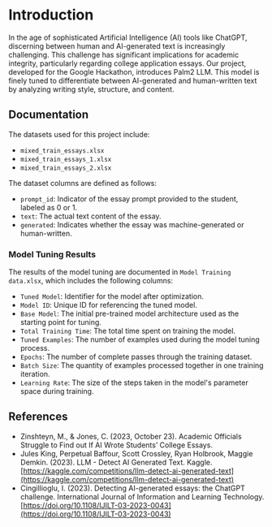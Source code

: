 # Introduction
In the age of sophisticated Artificial Intelligence (AI) tools like ChatGPT, discerning between human and AI-generated text is increasingly challenging. This challenge has significant implications for academic integrity, particularly regarding college application essays. Our project, developed for the Google Hackathon, introduces Palm2 LLM. This model is finely tuned to differentiate between AI-generated and human-written text by analyzing writing style, structure, and content.

## Documentation
The datasets used for this project include:
- `mixed_train_essays.xlsx`
- `mixed_train_essays_1.xlsx`
- `mixed_train_essays_2.xlsx`

The dataset columns are defined as follows:
- `prompt_id`: Indicator of the essay prompt provided to the student, labeled as 0 or 1.
- `text`: The actual text content of the essay.
- `generated`: Indicates whether the essay was machine-generated or human-written.

### Model Tuning Results
The results of the model tuning are documented in `Model Training data.xlsx`, which includes the following columns:
- `Tuned Model`: Identifier for the model after optimization.
- `Model ID`: Unique ID for referencing the tuned model.
- `Base Model`: The initial pre-trained model architecture used as the starting point for tuning.
- `Total Training Time`: The total time spent on training the model.
- `Tuned Examples`: The number of examples used during the model tuning process.
- `Epochs`: The number of complete passes through the training dataset.
- `Batch Size`: The quantity of examples processed together in one training iteration.
- `Learning Rate`: The size of the steps taken in the model's parameter space during training.

## References
- Zinshteyn, M., & Jones, C. (2023, October 23). Academic Officials Struggle to Find out If AI Wrote Students’ College Essays.
- Jules King, Perpetual Baffour, Scott Crossley, Ryan Holbrook, Maggie Demkin. (2023). LLM - Detect AI Generated Text. Kaggle. [https://kaggle.com/competitions/llm-detect-ai-generated-text](https://kaggle.com/competitions/llm-detect-ai-generated-text)
- Cingillioglu, I. (2023). Detecting AI-generated essays: the ChatGPT challenge. International Journal of Information and Learning Technology. [https://doi.org/10.1108/IJILT-03-2023-0043](https://doi.org/10.1108/IJILT-03-2023-0043)
